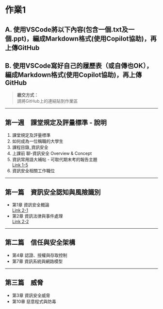 # 作業1

## A. 使用VSCode將以下內容(包含一個.txt及一個.ppt)，編成Markdown格式(使用Copilot協助)，再上傳GitHub

## B. 使用VSCode寫好自己的履歷表（或自傳也OK），編成Markdown格式(使用Copilot協助)，再上傳GitHub

> **繳交方式：**  
> 請將GitHub上的連結貼到作業區

---

## 第一週　課堂規定及評量標準 - 說明

1. 課堂規定及評量標準
2. 如何成為一位稱職的大學生
3. 課程目錄_資訊安全
4. 上課前 聊-資訊安全 Overview & Concept
5. 資訊常用語大補帖 - 可取代期末考的報告主題  
   [Link 1-5](1-5.常見資訊用語_及_同學可以報告_取代期中期未考的題目.txt)
6. 資訊安全相關工作職位

---

## 第一篇　資訊安全認知與風險識別

- 第1章 資訊安全概論  
  [Link 2-1](CH01資訊安全概論.pptx)
- 第2章 資訊法律與事件處理  
  [Link 2-2](CH02資訊法律與事件處理.pptx)

---

## 第二篇　信任與安全架構

- 第4章 認證、授權與存取控制
- 第7章 資訊系統與網路模型

---

## 第三篇　威脅

- 第3章 資訊安全威脅
- 第10章 惡意程式與防毒